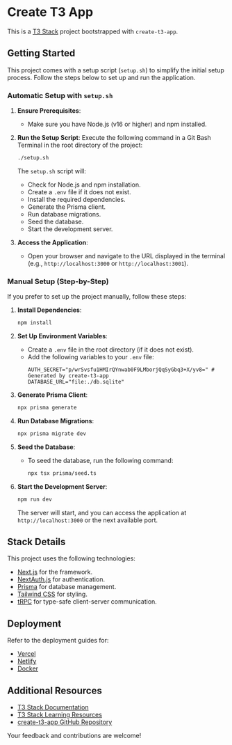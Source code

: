 # Create T3 App

This is a [T3 Stack](https://create.t3.gg/) project bootstrapped with `create-t3-app`.

## Getting Started

This project comes with a setup script (`setup.sh`) to simplify the initial setup process. Follow the steps below to set up and run the application.

### Automatic Setup with `setup.sh`

1. **Ensure Prerequisites**:
   - Make sure you have Node.js (v16 or higher) and npm installed.

2. **Run the Setup Script**:
   Execute the following command in a Git Bash Terminal in the root directory of the project:
   ```bash
   ./setup.sh
   ```

   The `setup.sh` script will:
   - Check for Node.js and npm installation.
   - Create a `.env` file if it does not exist.
   - Install the required dependencies.
   - Generate the Prisma client.
   - Run database migrations.
   - Seed the database.
   - Start the development server.

3. **Access the Application**:
   - Open your browser and navigate to the URL displayed in the terminal (e.g., `http://localhost:3000` or `http://localhost:3001`).

### Manual Setup (Step-by-Step)

If you prefer to set up the project manually, follow these steps:

1. **Install Dependencies**:
   ```bash
   npm install
   ```

2. **Set Up Environment Variables**:
   - Create a `.env` file in the root directory (if it does not exist).
   - Add the following variables to your `.env` file:
     ```env
     AUTH_SECRET="p/wrSvsfu1HMIrQYnwab0F9LMborjQqSyGbq3+X/yv8=" # Generated by create-t3-app
     DATABASE_URL="file:./db.sqlite"
     ```

3. **Generate Prisma Client**:
   ```bash
   npx prisma generate
   ```

4. **Run Database Migrations**:
   ```bash
   npx prisma migrate dev
   ```

5. **Seed the Database**:
   - To seed the database, run the following command:
     ```bash
     npx tsx prisma/seed.ts
     ```

6. **Start the Development Server**:
   ```bash
   npm run dev
   ```

   The server will start, and you can access the application at `http://localhost:3000` or the next available port.

## Stack Details

This project uses the following technologies:

- [Next.js](https://nextjs.org) for the framework.
- [NextAuth.js](https://next-auth.js.org) for authentication.
- [Prisma](https://prisma.io) for database management.
- [Tailwind CSS](https://tailwindcss.com) for styling.
- [tRPC](https://trpc.io) for type-safe client-server communication.

## Deployment

Refer to the deployment guides for:

- [Vercel](https://create.t3.gg/en/deployment/vercel)
- [Netlify](https://create.t3.gg/en/deployment/netlify)
- [Docker](https://create.t3.gg/en/deployment/docker)

## Additional Resources

- [T3 Stack Documentation](https://create.t3.gg/)
- [T3 Stack Learning Resources](https://create.t3.gg/en/faq#what-learning-resources-are-currently-available)
- [create-t3-app GitHub Repository](https://github.com/t3-oss/create-t3-app)

Your feedback and contributions are welcome!

